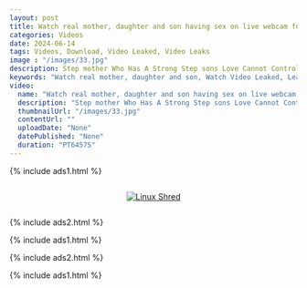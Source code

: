 ```yaml
---
layout: post
title: Watch real mother, daughter and son having sex on live webcam for money
categories: Videos
date: 2024-06-14
tags: Videos, Download, Video Leaked, Video Leaks
image : "/images/33.jpg"
description: Step mother Who Has A Strong Step sons Love Cannot Control Her Libido. 100% 4K. Step brother fucks his Step sister in front of all his family. Watch real mother, daughter and son having sex on live webcam for money
keywords: "Watch real mother, daughter and son, Watch Video Leaked, Leaked Video, Video Leaked"
video:
  name: "Watch real mother, daughter and son having sex on live webcam for money"
  description: "Step mother Who Has A Strong Step sons Love Cannot Control Her Libido. 100% 4K. Step brother fucks his Step sister in front of all his family. Watch real mother, daughter and son having sex on live webcam for money"
  thumbnailUrl: "/images/33.jpg"
  contentUrl: ""
  uploadDate: "None"
  datePublished: "None"
  duration: "PT6457S"
---
```

{% include ads1.html %}

<div class="separator" style="clear: both;">
    <a rel="nofollow" target="_blank" href="{{ site.baseurl }}/watch-video-1.html?link=aHR0cHM6Ly9sb29rZXAuYmxvZ3Nwb3QuY29tLw==" style="display: block; padding: 1em 0; text-align: center;">
        <img src="{{ site.baseurl }}/images/video.webp" alt="Linux Shred" title="Linux Shred">
    </a>
</div>

{% include ads2.html %}

{% include ads1.html %}

{% include ads2.html %}

{% include ads1.html %}
